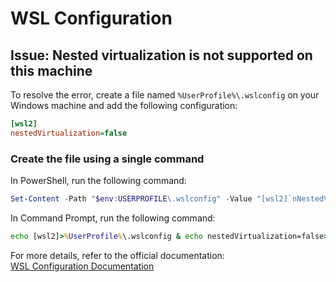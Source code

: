 # WSL Configuration

## Issue: Nested virtualization is not supported on this machine

To resolve the error, create a file named `%UserProfile%\.wslconfig` on your Windows machine and add the following configuration:

```ini
[wsl2]
nestedVirtualization=false
```

### Create the file using a single command

In PowerShell, run the following command:

```powershell
Set-Content -Path "$env:USERPROFILE\.wslconfig" -Value "[wsl2]`nNestedVirtualization=false"
```

In Command Prompt, run the following command:

```cmd
echo [wsl2]>%UserProfile%\.wslconfig & echo nestedVirtualization=false>>%UserProfile%\.wslconfig
```

For more details, refer to the official documentation:  
[WSL Configuration Documentation](https://learn.microsoft.com/en-us/windows/wsl/wsl-config)